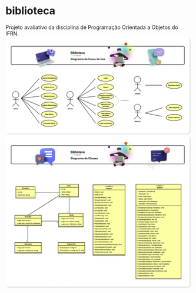 # biblioteca
Projeto avaliativo da disciplina de Programação Orientada a Objetos do IFRN.
![uso](casos.png)
![classes](classes.png)
